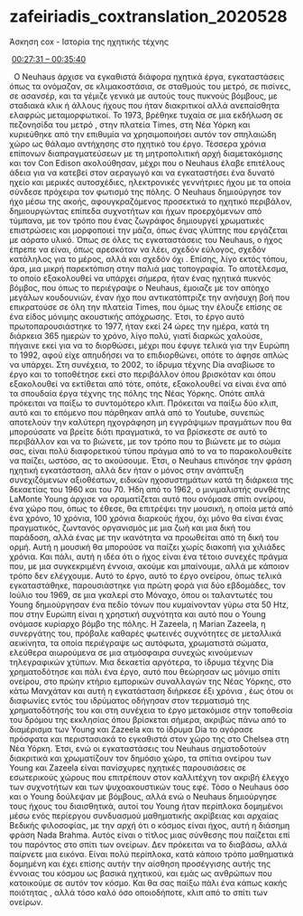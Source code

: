 # zafeiriadis_coxtranslation_2020528
 Άσκηση cox -  Ιστορία της ηχητικής τέχνης
 
&nbsp;[00:27:31 – 00:35:40](https://youtu.be/hh_5_CAySXY?t=1650)

&nbsp;&nbsp;Ο Neuhaus άρχισε να εγκαθιστά διάφορα ηχητικά έργα, εγκαταστάσεις όπως τα ονόμαζαν, σε κλιμακοστάσια, σε σταθμούς του μετρό, σε πισίνες, σε ασανσέρ, και τα γέμιζε γενικά με αυτούς τους πυκνούς βόμβους, με σταδιακά κλικ ή άλλους ήχους που ήταν διακριτικοί αλλά ανεπαίσθητα ελαφρώς μεταμορφωτικοί. Το 1973, βρέθηκε τυχαία σε μια εκδήλωση σε πεζονησίδα του μετρό , στην πλατεία Times, στη Νέα Υόρκη και κυριεύθηκε από την επιθυμία να χρησιμοποιήσει αυτόν τον σπηλαιώδη χώρο ως θάλαμο αντήχησης στο ηχητικό του έργο. Τέσσερα χρόνια επίπονων διαπραγματεύσεων με τη μητροπολιτική αρχή διαμετακόμισης και τον Con Edison ακολούθησαν, μέχρι που ο Neuhaus έλαβε επιτέλους άδεια για να κατεβεί στον αεραγωγό και να εγκαταστήσει ένα δυνατό ηχείο και μερικές  αυτοσχέδιες, ηλεκτρονικές γεννήτριες ήχου με τα οποία σύνδεσε πρόχειρα τον φωτισμό της πόλης. Ο Neuhaus δημιούργησε τον ήχο μέσω της ακοής, αφουγκραζόμενος προσεκτικά το ηχητικό περιβάλον, δημιουργώντας επίπεδα συχνοτήτων και ήχων προερχόμενων από τύμπανα, με τον τρόπο που ένας ζωγράφος δημιουργεί χρωματικές επιστρώσεις και μορφοποιεί την μάζα, όπως ένας γλύπτης που εργάζεται με αόρατο υλικό. Όπως σε όλες τις εγκαταστάσεις του Neuhaus, ο ήχος έπρεπε να είναι, όπως αρεσκόταν να λέει, σχεδόν εύλογος, σχεδόν κατάληλος για το μέρος, αλλά και σχεδόν όχι . Επίσης, λίγο εκτός τόπου, άρα, μια μικρή παρεκτόπιση στην παλιά μας τοπογραφία. Το αποτέλεσμα, το οποίο εξακολουθεί να υπάρχει σήμερα, ήταν ένας ηχητικά πυκνός βόμβος, που όπως το περιέγραψε ο Neuhaus, έμοιαζε με τον απόηχο μεγάλων κουδουνιών, έναν ήχο που αντικατόπτριζε την ανήσυχη βοή που επικρατούσε σε όλη την πλατεία Times, που όμως την έλουζε επίσης σε ένα είδος μόνιμης ακουστικής απόχρωσης. Έτσι, το έργο αυτό πρωτοπαρουσιάστηκε το 1977, ήταν εκεί 24 ώρες την ημέρα, κατά τη διάρκεια 365 ημερών το χρόνο, λίγο πολύ, γιατί διαρκώς χαλούσε, πήγαινε εκεί για να το διορθώσει, μέχρι που έφυγε τελικά για την Ευρώπη το 1992, αφού είχε απηυδήσει να το επιδιορθώνει, οπότε το άφησε απλώς να υπάρχει. Στη συνέχεια, το 2002, το ίδρυμα τέχνης Dia αναβίωσε το έργο και το τοποθέτησε εκεί στο περιβάλλον όπου βρισκόταν και όπου εξακολουθεί να εκτίθεται από τότε, οπότε, εξακολουθεί να είναι ένα από τα σπουδαία έργα τέχνης της πόλης της Νέας Υόρκης. Οπότε απλά πρόκειται να παίξω το συντομότερο κλιπ. Πρόκειται να παίξω δύο κλιπ, αυτό και το επόμενο που πάρθηκαν απλά από το Youtube, συνεπώς αποτελούν την καλύτερη ηχογράφηση μη εγγράψιμων πραγμάτων που θα μπορούσατε να βρείτε διότι πραγματικά, το να βρίσκεστε σε αυτό το περιβάλλον και να το βιώνετε, με τον τρόπο που το βιώνετε με το σώμα σας, είναι πολύ διαφορετικού τύπου πράγμα από το να το παρακολουθείτε να παίζει, ωστόσο, ας το ακούσουμε. Έτσι, ο Neuhaus επινόησε την φράση ηχητική εγκατάσταση, αλλά δεν ήταν ο μόνος στην ανάπτυξη συνεχιζόμενων αξιοθέατων, ειδικών ηχοσυστημάτων κατά τη διάρκεια της δεκαετίας του 1960 και του 70. Ήδη από το 1962, ο μινιμαλιστής συνθέτης LaMonte Young άρχισε να οραματίζεται αυτό που ονόμασε σπίτι ονείρου, ένα χώρο που, όπως το έθεσε, θα επιτρέψει την μουσική, η οποία μετά από ένα χρόνο, 10 χρόνια, 100 χρόνια διαρκούς ήχου, όχι μόνο θα είναι ένας πραγματικός, ζωντανός οργανισμός με μια ζωή και μια δική του παράδοση, αλλά ένας με την ικανότητα να προωθείται από τη δική του ορμή. Αυτή η μουσική θα μπορούσε να παίζει χωρίς διακοπή για χιλιάδες χρόνια. Και πάλι, αυτή η ιδέα ότι ο ήχος είναι ένα τέτοιο συνεχές πράγμα που, με μια συγκεκριμένη έννοια, ακούμε και μπαίνουμε, αλλά με κάποιον τρόπο δεν ελέγχουμε. Αυτό το έργο, αυτό το έργο ονείρου, όπως τελικά εγκαταστάθηκε, παρουσιάστηκε για πρώτη φορά για δύο εβδομάδες, τον Ιούλιο του 1969, σε μια γκαλερί στο Μόναχο, όπου οι ταλαντωτές του Young δημιούργησαν ένα πεδίο τόνων που κυμαίνονταν γύρω στα 50 Htz, που στην Ευρώπη είναι η χρηστική συχνότητα και αυτό που ο Young ονόμασε κυρίαρχο βόμβο της πόλης. Η Zazeela, η Marian Zazeela, η συνεργάτης του, πρόβαλε καθαρές φωτεινές συχνότητες σε μεταλλικά αεικίνητα, τα οποία περιέγραψε ως αυτόφωτα, χρωματιστά σώματα, ελεύθερα αιωρούμενα σε μια ατμόσφαιρα συνεχώς κινούμενων τηλεγραφικών χτύπων. Μια δεκαετία αργότερα, το ίδρυμα τέχνης Dia χρηματοδότησε και πάλι ένα έργο, αυτό που θεώρησαν ως μόνιμο σπίτι ονείρου, στο πρώην κτήριο εμπορικών συναλλαγών της Νέας Υόρκης, στο κάτω Μανχάταν και αυτή η εγκατάσταση διήρκεσε έξι χρόνια , έως ότου οι διαφωνίες εντός του ιδρύματος οδήγησαν στον τερματισμό της χρηματοδότησής του και στη συνέχεια το έργο μετακόμισε στην τοποθεσία του δρόμου της εκκλησίας όπου βρίσκεται σήμερα, ακριβώς πάνω από το διαμέρισμα των Young και Zazeela και το ίδρυμα Dia το αγόρασε πρόσφατα και περιστασιακά το εγκαθιστά στον χώρο της στο Chelsea στη Νέα Υόρκη. Έτσι, ενώ οι εγκαταστάσεις του Neuhaus σηματοδοτούν διακριτικά και χρωματίζουν τον δημόσιο χώρο, τα σπίτια ονείρου των Young και Zazeela είναι πανίσχυρες ηχητικές παρουσιάσεις σε εσωτερικούς χώρους που επιτρέπουν στον καλλιτέχνη τον ακριβή έλεγχο των συχνοτήτων και των ψυχοακουστικών τους εφέ. Τόσο ο Neuhaus όσο και ο Young δούλεψαν με βόμβους, αλλά ενώ ο Neuhaus δημιούργησε τους ήχους του διαισθητικά, αυτοί του Young ήταν περίπλοκα δομημένοι μέσω ενός περίεργου συνδυασμού μαθηματικής ακρίβειας και αρχαίας Βεδικής φιλοσοφίας, με την αρχή ότι ο κόσμος είναι ήχος, αυτή η διάσημη φράση Nada Brahma. Αυτός είναι ο τίτλος μιας σύνθεσης που παίζεται επί του παρόντος στο σπίτι των ονείρων. Δεν πρόκειται να το διαβάσω, αλλά παίρνετε μια εικόνα. Είναι πολύ περίπλοκα, κατά κάποιο τρόπο μαθηματικά δομημένη και έχει επίσης αυτήν την αίσθηση προσέγγισης αυτής της έννοιας του κόσμου ως βασικά ηχητικού, και εμάς ως ανθρώπων που κατοικούμε σε αυτόν τον κόσμο. Και θα σας παίξω πάλι ένα κάπως κακής ποιότητας , αλλά τόσο καλό όσο οποιοδήποτε, κλιπ από το σπίτι των ονείρων.
